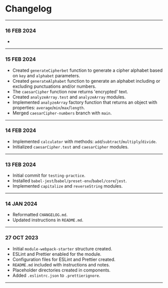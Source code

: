 # Changelog
---
### 16 FEB 2024
- 
---
### 15 FEB 2024
- Created `generateCipherbet` function to generate a cipher alphabet based on `key` and `alphabet` parameters.
- Created `generateAlphabet` function to generate an alphabet including or excluding punctuations and/or numbers.
- The `caesarCipher` function now returns 'encrypted' text.
- Created `analyzeArray.test` and `analyzeArray` modules.
- Implemented `analyzeArray` factory function that returns an object with properties: `average`/`min`/`max`/`length`.
- Merged `caesarCipher-numbers` branch with `main`.
---
### 14 FEB 2024
- Implemented `calculator` with methods: `add`/`subtract`/`multiply`/`divide`.
- Initialized `caesarCipher.test` and `caesarCipher` modules.
---
### 13 FEB 2024
- Initial commit for `testing-practice`.
- Installed `babel-jest`/`babel/preset-env`/`babel/core`/`jest`.
- Implemented `capitalize` and `reverseString` modules.
---
### 14 JAN 2024
- Reformatted `CHANGELOG.md`.
- Updated instructions in `README.md`.
---
### 27 OCT 2023
- Initial `module-webpack-starter` structure created.
- ESLint and Prettier enabled for the module.
- Configuration files for ESLint and Prettier created.
- `README.md` included with instructions and notes.
- Placeholder directories created in components.
- Added `.eslintrc.json` to `.prettierignore`.  
---